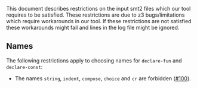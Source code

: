 This document describes restrictions on the input smt2 files which our tool requires to be satisfied.
These restrictions are due to z3 bugs/limitations which require workarounds in our tool.
If these restrictions are not satisfied these workarounds might fail and lines in the log file might be ignored.

## Names

The following restrictions apply to choosing names for `declare-fun` and `declare-const`:

- The names `string`, `indent`, `compose`, `choice` and `cr` are forbidden ([#100](https://github.com/viperproject/axiom-profiler-2/issues/100)).
